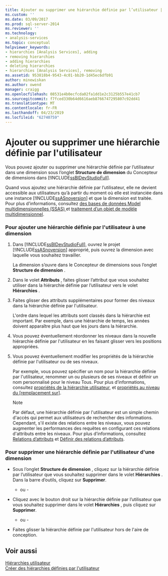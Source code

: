 ```yaml
---
title: Ajouter ou supprimer une hiérarchie définie par l’utilisateur | Microsoft Docs
ms.custom: ''
ms.date: 03/09/2017
ms.prod: sql-server-2014
ms.reviewer: ''
ms.technology:
- analysis-services
ms.topic: conceptual
helpviewer_keywords:
- hierarchies [Analysis Services], adding
- removing hierarchies
- adding hierarchies
- deleting hierarchies
- hierarchies [Analysis Services], removing
ms.assetid: 953818b4-9543-4c01-bb20-1d45ec6dfb91
author: minewiskan
ms.author: owend
manager: craigg
ms.openlocfilehash: 08531e4b0ecfcda02fa1dd1e2c3125b557e41cb7
ms.sourcegitcommit: f7fced330b64d6616aeb8766747295807c92dd41
ms.translationtype: MT
ms.contentlocale: fr-FR
ms.lasthandoff: 04/23/2019
ms.locfileid: "62740759"
---
```

# <a name="add-or-delete-a-user-defined-hierarchy"></a>Ajouter ou supprimer une hiérarchie définie par l'utilisateur
  Vous pouvez ajouter ou supprimer une hiérarchie définie par l’utilisateur dans une dimension sous l’onglet **Structure de dimension** du Concepteur de dimensions dans [!INCLUDE[ssBIDevStudioFull](../../includes/ssbidevstudiofull-md.md)].  
  
 Quand vous ajoutez une hiérarchie définie par l’utilisateur, elle ne devient accessible aux utilisateurs qu’à partir du moment où elle est instanciée dans une instance [!INCLUDE[ssASnoversion](../../includes/ssasnoversion-md.md)] et que la dimension est traitée. Pour plus d’informations, consultez [des bases de données Model multidimensionnelles &#40;SSAS&#41; ](multidimensional-model-databases-ssas.md) et [traitement d’un objet de modèle multidimensionnel](processing-a-multidimensional-model-analysis-services.md).  
  
### <a name="to-add-a-user-defined-hierarchy-to-a-dimension"></a>Pour ajouter une hiérarchie définie par l'utilisateur à une dimension  
  
1.  Dans [!INCLUDE[ssBIDevStudioFull](../../includes/ssbidevstudiofull-md.md)], ouvrez le projet [!INCLUDE[ssASnoversion](../../includes/ssasnoversion-md.md)] approprié, puis ouvrez la dimension avec laquelle vous souhaitez travailler.  
  
     La dimension s’ouvre dans le Concepteur de dimensions sous l’onglet **Structure de dimension** .  
  
2.  Dans le volet **Attributs** , faites glisser l’attribut que vous souhaitez utiliser dans la hiérarchie définie par l’utilisateur vers le volet **Hiérarchies** .  
  
3.  Faites glisser des attributs supplémentaires pour former des niveaux dans la hiérarchie définie par l'utilisateur.  
  
     L'ordre dans lequel les attributs sont classés dans la hiérarchie est important. Par exemple, dans une hiérarchie de temps, les années doivent apparaître plus haut que les jours dans la hiérarchie.  
  
4.  Vous pouvez éventuellement réordonner les niveaux dans la nouvelle hiérarchie définie par l'utilisateur en les faisant glisser vers les positions appropriées.  
  
5.  Vous pouvez éventuellement modifier les propriétés de la hiérarchie définie par l'utilisateur ou de ses niveaux.  
  
     Par exemple, vous pouvez spécifier un nom pour la hiérarchie définie par l'utilisateur, renommer un ou plusieurs de ses niveaux et définir un nom personnalisé pour le niveau Tous. Pour plus d’informations, consultez [propriétés de la hiérarchie utilisateur](../multidimensional-models-olap-logical-dimension-objects/user-hierarchies-properties.md), et [propriétés au niveau du &#91;remplacement sur&#93;](../multidimensional-models-olap-logical-dimension-objects/user-hierarchies-level-properties.md).  
  
    > [!NOTE]  
    >  Par défaut, une hiérarchie définie par l'utilisateur est un simple chemin d'accès qui permet aux utilisateurs de rechercher des informations. Cependant, s'il existe des relations entre les niveaux, vous pouvez augmenter les performances des requêtes en configurant ces relations d'attributs entre les niveaux. Pour plus d’informations, consultez [Relations d’attributs](../multidimensional-models-olap-logical-dimension-objects/attribute-relationships.md) et [Définir des relations d’attributs](attribute-relationships-define.md).  
  
### <a name="to-remove-a-user-defined-hierarchy-from-a-dimension"></a>Pour supprimer une hiérarchie définie par l'utilisateur d'une dimension  
  
-   Sous l’onglet **Structure de dimension** , cliquez sur la hiérarchie définie par l’utilisateur que vous souhaitez supprimer dans le volet **Hiérarchies** . Dans la barre d’outils, cliquez sur **Supprimer**.  
  
     - ou -  
  
-   Cliquez avec le bouton droit sur la hiérarchie définie par l’utilisateur que vous souhaitez supprimer dans le volet **Hiérarchies** , puis cliquez sur **Supprimer**.  
  
     - ou -  
  
-   Faites glisser la hiérarchie définie par l'utilisateur hors de l'aire de conception.  
  
## <a name="see-also"></a>Voir aussi  
 [Hiérarchies utilisateur](../multidimensional-models-olap-logical-dimension-objects/user-hierarchies.md)   
 [Créer des hiérarchies définies par l'utilisateur](user-defined-hierarchies-create.md)  
  
  
